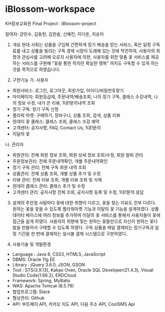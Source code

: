 # iBlossom-workspace
KH정보교육원 Final Project : iBlossom-project

참여자: 강민수, 김동현, 김한솔, 신혜진, 이다온, 지승아

1. 개요
현대 사회는 상품을 구입해 간편하게 정기 배송을 받는 서비스, 혹은 일정 구독료를 내고 상품을 빌리는 구독 경제 시장이 도래해 있는 것에 착안하여, 사용자의 취향과 관심사를 고려해 오로지 사용자에 의한, 사용자를 위한 맞춤 꽃 서비스를 제공하는 서비스를 구현해 “꽃을 통한 작지만 확실한 행복” 까지도 구독할 수 있게 하는 것을 목적으로 하였습니다.

2. 구현기능
가. 사용자
 - 회원서비스: 로그인, 로그아웃, 회원가입, 아이디/비밀번호찾기 
 - 마이페이지: 회원등급제, 주문내역/배송조회, 나의 정기 구독, 클래스 수강내역, 나의 정보 수정, 내가 쓴 리뷰, 1대1문의내역 조회
 - 정기 구독: 정기 구독 신청
 - 플라워 마켓: 구매하기, 장바구니, 상품 조회, 검색, 상품 리뷰
 - 원데이 꽃 클래스: 클래스 조회, 클래스 수강 예약
 - 고객센터: 공지사항, FAQ, Contact Us, 1대1문의
 - 이달의 꽃

나. 관리자
 - 회원관리: 전체 회원 정보 조회, 회원 상세 정보 조회/수정, 회원 탈퇴 관리
 - 주문정보관리: 전체 주문내역확인, 개별 주문내역확인
 - 정기 구독 관리: 전체 구독 회원 내역 조회
 - 상품관리: 전체 상품 조회, 개별 상품 추가 및 수정
 - 리뷰 관리: 전체 리뷰 조회, 개별 리뷰 조회 및 삭제
 - 원데이 클래스 관리: 클래스 추가 및 수정
 - 고객센터 관리: 공지사항 전체 조회, 공지사항 등록 및 수정, 1대1문의 응답

3. 설계의 주안점
사람마다 꽃에 대한 취향이 다르고, 꽃을 찾는 이유도 전부 다르다. 원하는 꽃을 찾을 수 있도록 플라워마켓 기능과 이달의 꽃 기능을 설계하였다.
상품 데이터 베이스에 여러 정보를 추가하여 이달의 꽃 서비스를 통해서 사용자들이 꽃에 접근을 쉽게 하였다.
사용자의 취향에 맞는 원하는 꽃들만으로 자신이 원하는 꽃다발을 만들어서 구매할 수 있도록 하였다.
구독 상품을 매달 결제되는 정기구독과 일정 기간을 한 번에 결제하는 일시불 결제 시스템으로 구분하였다.
 
 
 4. 사용기술 및 개발환경
 - Language : Java 8, CSS3, HTML5, JavaScript
 - DBMS: Oracle 11g EE
 - Library : jQuery 3.6.0, JSON, GSON 
 - Tool :  STS(3.9.13), Kakao Oven, Oracle SQL Developer(21.4.3), Visual Studio Code(1.66.2), ERDCloud
 - Framework: Spring, MyBatis
 - WAS: Apache Tomcat (8.5.78)
 - 협업프로그램: Slack
 - 형상관리: Github
 - API: 부트페이 API, 카카오 지도 API, 다음 주소 API, CoolSMS Api
 

